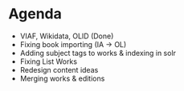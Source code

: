 # Agenda

- VIAF, Wikidata, OLID (Done)
- Fixing book importing (IA -> OL)
- Adding subject tags to works & indexing in solr
- Fixing List Works
- Redesign content ideas
- Merging works & editions
